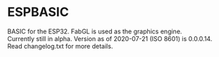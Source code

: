 # ESPBASIC
BASIC for the ESP32. FabGL is used as the graphics engine.
<br>
Currently still in alpha. Version as of 2020-07-21 (ISO 8601) is 0.0.0.14.
<br>
Read changelog.txt for more details.
